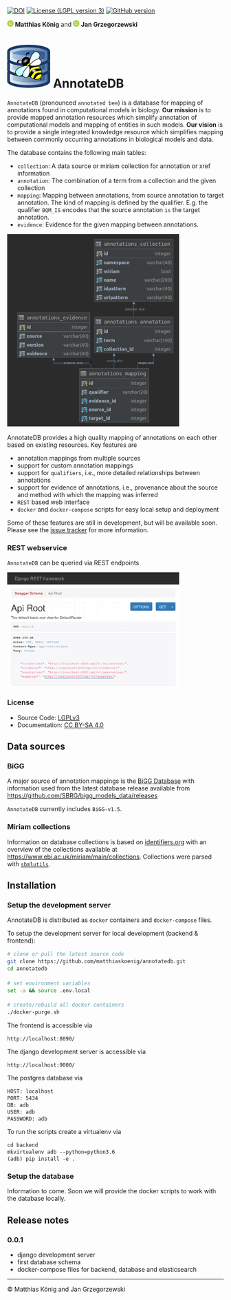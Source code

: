 [![DOI](https://zenodo.org/badge/191741174.svg)](https://zenodo.org/badge/latestdoi/191741174)
[![License (LGPL version 3)](https://img.shields.io/badge/license-LGPLv3.0-blue.svg?style=flat-square)](http://opensource.org/licenses/LGPL-3.0)
[![GitHub version](https://badge.fury.io/gh/matthiaskoenig%2Fannotatedb.svg)](https://badge.fury.io/gh/matthiaskoenig%2Fannotatedb)

<b><a href="https://orcid.org/0000-0003-1725-179X" title="https://orcid.org/0000-0003-1725-179X"><img src="./docs/images/orcid.png" height="15" width="15"/></a> Matthias König</b>
and
<b><a href="https://orcid.org/0000-0002-4588-4925" title="0000-0002-4588-4925"><img src="./docs/images/orcid.png" height="15"/></a> Jan Grzegorzewski</b>

<h1><img alt="AnnotateDB logo" src="./docs/images/annotatedb_logo.png" height="100" /> AnnotateDB</h1>

`AnnotateDB` (pronounced `annotated bee`) is a database for mapping of annotations found in computational models in biology.
**Our mission** is to provide mapped annotation resources which simplify annotation of computational models and mapping of entities in such models.
**Our vision** is to provide a single integrated knowledge resource which simplifies mapping between commonly occurring 
annotations in biological models and data.


The database contains the following main tables:
- `collection`: A data source or miriam collection for annotation or xref information
- `annotation`: The combination of a term from a collection and the given collection
- `mapping`: Mapping between annotations, from source annotation to target annotation. The kind of mapping is defined by the qualifier. E.g. the qualifier `BQM_IS` encodes that the source annotation `is` the target annotation.
- `evidence`: Evidence for the given mapping between annotations.

<img alt="Database schema" src="./docs/images/schema_v0.0.1.png" width="400"/>

AnnotateDB provides a high quality mapping of annotations on each other based on existing resources. 
Key features are
- annotation mappings from multiple sources
- support for custom annotation mappings
- support for `qualifiers`, i.e., more detailed relationships between annotations
- support for evidence of annotations, i.e., provenance about the source and method with which the
mapping was inferred
- `REST` based web interface
- `docker` and `docker-compose` scripts for easy local setup and deployment 

Some of these features are still in development, but will be available soon.
Please see the [issue tracker](https://github.com/matthiaskoenig/annotatedb) for more information.

### REST webservice
`AnnotateDB` can be queried via REST endpoints

<img alt="AnnotateDB logo" src="./docs/images/rest.png" width="400" />


### License
* Source Code: [LGPLv3](http://opensource.org/licenses/LGPL-3.0)
* Documentation: [CC BY-SA 4.0](http://creativecommons.org/licenses/by-sa/4.0/)

## Data sources

### BiGG
A major source of annotation mappings is the [BiGG Database](http://bigg.ucsd.edu/)
with information used from the latest database release available from
https://github.com/SBRG/bigg_models_data/releases 

`AnnotateDB` currently includes `BiGG-v1.5`.


### Miriam collections
Information on database collections is based on [identifiers.org](http://identifiers.org/collection) with 
an overview of the collections available at https://www.ebi.ac.uk/miriam/main/collections.
Collections were parsed with [`sbmlutils`](https://github.com/matthiaskoenig/sbmlutils).

## Installation
### Setup the development server
AnnotateDB is distributed as `docker` containers and `docker-compose` files. 

To setup the development server for local development (backend & frontend):
```bash
# clone or pull the latest source code
git clone https://github.com/matthiaskoenig/annotatedb.git
cd annotatedb

# set environment variables
set -a && source .env.local
 
# create/rebuild all docker containers
./docker-purge.sh
```

The frontend is accessible via
```
http://localhost:8090/
```
The django development server is accessible via
```
http://localhost:9000/
```
The postgres database via
```
HOST: localhost
PORT: 5434
DB: adb
USER: adb
PASSWORD: adb
```


To run the scripts create a virtualenv via
```
cd backend
mkvirtualenv adb --python=python3.6
(adb) pip install -e .
```

### Setup the database
Information to come. Soon we will provide the docker scripts to work with the database locally.


## Release notes
### 0.0.1
* django development server
* first database schema
* docker-compose files for backend, database and elasticsearch


---
&copy; Matthias König and Jan Grzegorzewski